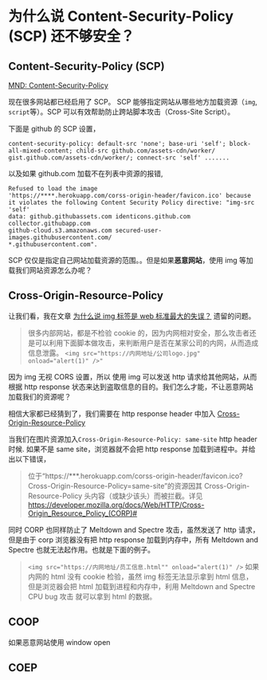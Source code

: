 # 为什么说 Content-Security-Policy (SCP) 还不够安全？

## Content-Security-Policy (SCP)

[MND: Content-Security-Policy](https://developer.mozilla.org/en-US/docs/Web/HTTP/Headers/Content-Security-Policy)

现在很多网站都已经启用了 SCP。 SCP 能够指定网站从哪些地方加载资源（`img`, `script`等）。SCP 可以有效帮助防止跨站脚本攻击（Cross-Site Script）。

下面是 github 的 SCP 设置，

```http
content-security-policy: default-src 'none'; base-uri 'self'; block-all-mixed-content; child-src github.com/assets-cdn/worker/ gist.github.com/assets-cdn/worker/; connect-src 'self' .......
```

以及如果 github.com 加载不在列表中资源的报错,

```http
Refused to load the image
'https://****.herokuapp.com/corss-origin-header/favicon.ico' because
it violates the following Content Security Policy directive: "img-src 'self'
data: github.githubassets.com identicons.github.com collector.githubapp.com
github-cloud.s3.amazonaws.com secured-user-images.githubusercontent.com/
*.githubusercontent.com".
```

SCP 仅仅是指定自己网站加载资源的范围。。但是如果**恶意网站**，使用 img 等加载我们网站资源怎么办呢？

## Cross-Origin-Resource-Policy

让我们看，我在文章 [为什么说 img 标签是 web 标准最大的失误？]() 遗留的问题。

> 很多内部网站，都是不检验 cookie 的，因为内网相对安全，那么攻击者还是可以利用下面脚本做攻击，来判断用户是否在某家公司的内网，从而造成信息泄露。
> `<img src="https://内网地址/公司logo.jpg" onload="alert(1)" />"`

因为 img 无视 CORS 设置，所以 使用 img 可以发送 http 请求给其他网站，从而根据 http response 状态来达到盗取信息的目的。我们怎么才能，不让恶意网站加载我们的资源呢？

相信大家都已经猜到了，我们需要在 http response header 中加入 [Cross-Origin-Resource-Policy](<https://developer.mozilla.org/en-US/docs/Web/HTTP/Cross-Origin_Resource_Policy_(CORP)>)

当我们在图片资源加入`Cross-Origin-Resource-Policy: same-site` http header 时候. 如果不是 same site，浏览器就不会把 http response 加载到进程中。并给出以下错误，

> 位于“https://\*\*\*.herokuapp.com/corss-origin-header/favicon.ico?Cross-Origin-Resource-Policy=same-site”的资源因其 Cross-Origin-Resource-Policy 头内容（或缺少该头）而被拦截。详见 https://developer.mozilla.org/docs/Web/HTTP/Cross-Origin_Resource_Policy_(CORP)#

同时 CORP 也同样防止了 Meltdown and Spectre 攻击，虽然发送了 http 请求，但是由于 corp 浏览器没有把 http response 加载到内存中，所有 Meltdown and Spectre 也就无法起作用。也就是下面的例子。

> `<img src="https://内网地址/员工信息.html"" onload="alert(1)" />`
> 如果内网的 html 没有 cookie 检验，虽然 img 标签无法显示拿到 html 信息，但是浏览器会把 html 加载到进程和内存中，利用 Meltdown and Spectre CPU bug 攻击 就可以拿到 html 的数据。

## COOP

如果恶意网站使用 window open

## COEP
